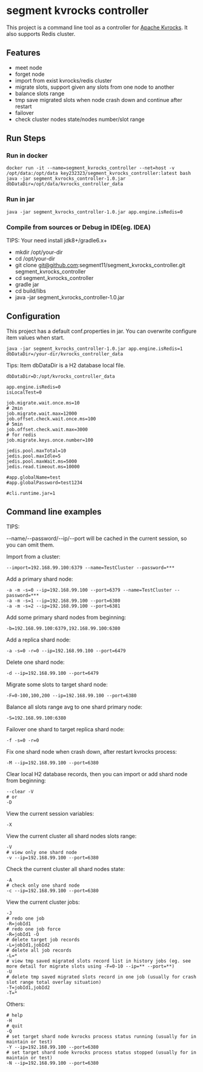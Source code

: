 # segment kvrocks controller

This project is a command line tool as a controller for [Apache Kvrocks](https://kvrocks.apache.org/). It also supports Redis cluster.

## Features

- meet node
- forget node
- import from exist kvrocks/redis cluster
- migrate slots, support given any slots from one node to another
- balance slots range
- tmp save migrated slots when node crash down and continue after restart
- failover
- check cluster nodes state/nodes number/slot range

## Run Steps

### Run in docker

```shell script
docker run -it --name=segment_kvrocks_controller --net=host -v /opt/data:/opt/data key232323/segment_kvrocks_controller:latest bash
java -jar segment_kvrocks_controller-1.0.jar dbDataDir=/opt/data/kvrocks_controller_data
```

### Run in jar

```shell script
java -jar segment_kvrocks_controller-1.0.jar app.engine.isRedis=0
```

### Compile from sources or Debug in IDE(eg. IDEA) 

TIPS: Your need install jdk8+/gradle6.x+

- mkdir /opt/your-dir
- cd /opt/your-dir
- git clone git@github.com:segment11/segment_kvrocks_controller.git segment_kvrocks_controller
- cd segment_kvrocks_controller
- gradle jar
- cd build/libs
- java -jar segment_kvrocks_controller-1.0.jar

## Configuration

This project has a default conf.properties in jar. You can overwrite configure item values when start.

```shell script
java -jar segment_kvrocks_controller-1.0.jar app.engine.isRedis=1 dbDataDir=/your-dir/kvrocks_controller_data
```

Tips: Item dbDataDir is a H2 database local file.

```
dbDataDir=D:/opt/kvrocks_controller_data

app.engine.isRedis=0
isLocalTest=0

job.migrate.wait.once.ms=10
# 2min
job.migrate.wait.max=12000
job.offset.check.wait.once.ms=100
# 5min
job.offset.check.wait.max=3000
# for redis
job.migrate.keys.once.number=100

jedis.pool.maxTotal=10
jedis.pool.maxIdle=5
jedis.pool.maxWait.ms=5000
jedis.read.timeout.ms=10000

#app.globalName=test
#app.globalPassword=test1234

#cli.runtime.jar=1
```

## Command line examples

TIPS:

--name/--password/--ip/--port will be cached in the current session, so you can omit them.

Import from a cluster:

```shell script
--import=192.168.99.100:6379 --name=TestCluster --password=***
```

Add a primary shard node:

```shell script
-a -m -s=0 --ip=192.168.99.100 --port=6379 --name=TestCluster --password=***
-a -m -s=1 --ip=192.168.99.100 --port=6380
-a -m -s=2 --ip=192.168.99.100 --port=6381
```

Add some primary shard nodes from beginning:

```shell script 
-b=192.168.99.100:6379,192.168.99.100:6380
```

Add a replica shard node:

```shell script
-a -s=0 -r=0 --ip=192.168.99.100 --port=6479
```

Delete one shard node:

```shell script
-d --ip=192.168.99.100 --port=6479
```

Migrate some slots to target shard node:

```shell script
-F=0-100,100,200 --ip=192.168.99.100 --port=6380
```

Balance all slots range avg to one shard primary node:

```shell script
-S=192.168.99.100:6380
```

Failover one shard to target replica shard node:

```shell script
-f -s=0 -r=0
```

Fix one shard node when crash down, after restart kvrocks process: 

```shell script
-M --ip=192.168.99.100 --port=6380
```

Clear local H2 database records, then you can import or add shard node from beginning:

```shell script
--clear -V
# or
-D
```

View the current session variables:

```shell script
-X
```

View the current cluster all shard nodes slots range:

```shell script
-V
# view only one shard node
-v --ip=192.168.99.100 --port=6380
```


Check the current cluster all shard nodes state:

```shell script
-A
# check only one shard node
-c --ip=192.168.99.100 --port=6380
```

View the current cluster jobs:

```shell script
-J
# redo one job
-R=jobId1
# redo one job force
-R=jobId1 -O
# delete target job records
-L=jobId1,jobId2
# delete all job records
-L=*
# view tmp saved migrated slots record list in history jobs (eg. see more detail for migrate slots using -F=0-10 --ip=** --port=**)
-U
# delete tmp saved migrated slots record in one job (usually for crash slot range total overlay situation)
-T=jobId1,jobId2
-T=*
```

Others:

```shell script
# help
-H
# quit
-Q
# set target shard node kvrocks process status running (usually for in maintain or test)
-Y --ip=192.168.99.100 --port=6380
# set target shard node kvrocks process status stopped (usually for in maintain or test)
-N --ip=192.168.99.100 --port=6380
```

